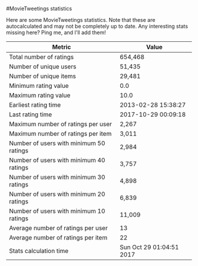 #MovieTweetings statistics

Here are some MovieTweetings statistics. Note that these are autocalculated and may not be completely up to date. Any interesting stats missing here? Ping me, and I'll add them!

Metric | Value
--- | ---
Total number of ratings                 | 654,468
Number of unique users                  | 51,435
Number of unique items                  | 29,481
Minimum rating value                    | 0.0
Maximum rating value                    | 10.0
Earliest rating time                    | 2013-02-28 15:38:27
Last rating time                        | 2017-10-29 00:09:18
Maximum number of ratings per user      | 2,267
Maximum number of ratings per item      | 3,011
Number of users with minimum 50 ratings | 2,984
Number of users with minimum 40 ratings | 3,757
Number of users with minimum 30 ratings | 4,898
Number of users with minimum 20 ratings | 6,839
Number of users with minimum 10 ratings | 11,009
Average number of ratings per user      | 13
Average number of ratings per item      | 22
Stats calculation time                  | Sun Oct 29 01:04:51 2017

